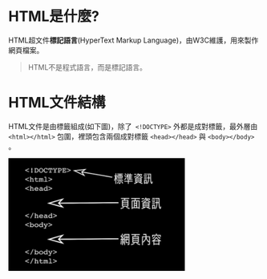 # HTML是什麼?

HTML超文件**標記語言**\(HyperText Markup Language\)，由W3C維護，用來製作網頁檔案。

> HTML不是程式語言，而是標記語言。

# HTML文件結構

HTML文件是由標籤組成\(如下圖\)，除了` <!DOCTYPE>` 外都是成對標籤，最外層由 `<html></html>` 包圍，裡頭包含兩個成對標籤 `<head></head>` 與 `<body></body>` 。

![](/assets/html結構.png)

